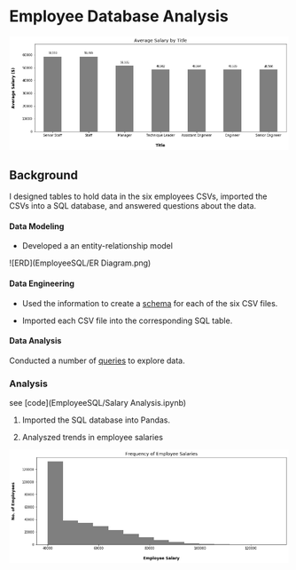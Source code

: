 # Employee Database Analysis

![salary distribution](images/Average_salaries.png)


## Background

I designed tables to hold data in the six employees CSVs, imported the CSVs into a SQL database, and answered questions about the data. 

#### Data Modeling

* Developed a an entity-relationship model

![ERD](EmployeeSQL/ER Diagram.png)

#### Data Engineering

* Used the information to create a [schema](EmployeeSQL/schema.sql) for each of the six CSV files. 

* Imported each CSV file into the corresponding SQL table. 

#### Data Analysis

Conducted a number of [queries](EmployeeSQL/queries.sql) to explore data. 

### Analysis

see [code](EmployeeSQL/Salary Analysis.ipynb)

1. Imported the SQL database into Pandas. 

2. Analyszed trends in employee salaries

![salary distribution](images/Salary_histogram.png)
